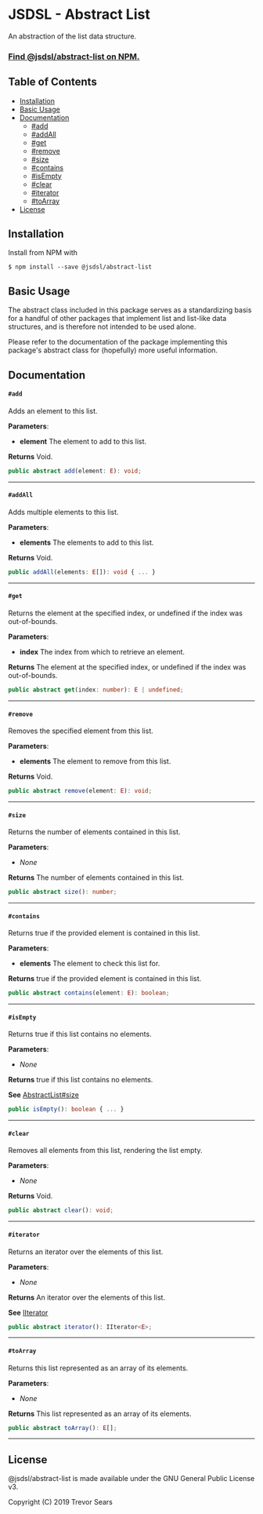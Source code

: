 # JSDSL - Abstract List
An abstraction of the list data structure.

### [Find @jsdsl/abstract-list on NPM.](https://www.npmjs.com/package/@jsdsl/abstract-list)

## Table of Contents

 - [Installation](#installation)
 - [Basic Usage](#basic-usage)
 - [Documentation](#documentation)
   - [#add](#add)
   - [#addAll](#addall)
   - [#get](#get)
   - [#remove](#remove)
   - [#size](#size)
   - [#contains](#contains)
   - [#isEmpty](#isempty)
   - [#clear](#clear)
   - [#iterator](#iterator)
   - [#toArray](#toarray)
 - [License](#license) 

## Installation
Install from NPM with
```
$ npm install --save @jsdsl/abstract-list
```

## Basic Usage
The abstract class included in this package serves as a standardizing basis for a handful of other packages that implement list and list-like data structures, and is therefore not intended to be used alone.

Please refer to the documentation of the package implementing this package's abstract class for (hopefully) more useful information.

## Documentation

#### `#add`

Adds an element to this list.

**Parameters**:
 - **element** The element to add to this list.

**Returns** Void.

```typescript
public abstract add(element: E): void;
```

---

#### `#addAll`

Adds multiple elements to this list.

**Parameters**:
 - **elements** The elements to add to this list.

**Returns** Void.

```typescript
public addAll(elements: E[]): void { ... }
```

---

#### `#get`

Returns the element at the specified index, or undefined if the index was out-of-bounds.

**Parameters**:
 - **index** The index from which to retrieve an element.

**Returns** The element at the specified index, or undefined if the index was out-of-bounds.

```typescript
public abstract get(index: number): E | undefined;
```

---

#### `#remove`

Removes the specified element from this list.

**Parameters**:
 - **elements** The element to remove from this list.

**Returns** Void.

```typescript
public abstract remove(element: E): void;
```

---

#### `#size`

Returns the number of elements contained in this list.

**Parameters**:
 - _None_

**Returns** The number of elements contained in this list.

```typescript
public abstract size(): number;
```

---

#### `#contains`

Returns true if the provided element is contained in this list.

**Parameters**:
 - **elements** The element to check this list for.

**Returns** true if the provided element is contained in this list.

```typescript
public abstract contains(element: E): boolean;
```

---

#### `#isEmpty`

Returns true if this list contains no elements.

**Parameters**:
 - _None_

**Returns** true if this list contains no elements.

**See** [AbstractList#size](#size)

```typescript
public isEmpty(): boolean { ... }
```

---

#### `#clear`

Removes all elements from this list, rendering the list empty.

**Parameters**:
 - _None_

**Returns** Void.

```typescript
public abstract clear(): void;
```

---

#### `#iterator`

Returns an iterator over the elements of this list.

**Parameters**:
 - _None_

**Returns** An iterator over the elements of this list.

**See** [IIterator](https://github.com/T99/iter-over/blob/master/ts/i-iterator.ts)

```typescript
public abstract iterator(): IIterator<E>;
```

---

#### `#toArray`

Returns this list represented as an array of its elements.

**Parameters**:
 - _None_

**Returns** This list represented as an array of its elements.

```typescript
public abstract toArray(): E[];
```

---

## License
@jsdsl/abstract-list is made available under the GNU General Public License v3.

Copyright (C) 2019 Trevor Sears